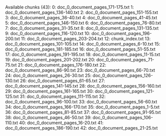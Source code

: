 Available chunks (43):
0: doc_0_document_pages_171-175.txt
1: doc_0_document_pages_136-140.txt
2: doc_0_document_pages_151-155.txt
3: doc_0_document_pages_36-40.txt
4: doc_0_document_pages_41-45.txt
5: doc_0_document_pages_146-150.txt
6: doc_0_document_pages_76-80.txt
7: doc_0_document_pages_31-35.txt
8: doc_0_document_pages_131-135.txt
9: doc_0_document_pages_116-120.txt
10: doc_0_document_pages_196-200.txt
11: doc_0_document_pages_203-204.txt
12: chunk_index.txt
13: doc_0_document_pages_101-105.txt
14: doc_0_document_pages_6-10.txt
15: doc_0_document_pages_181-185.txt
16: doc_0_document_pages_51-55.txt
17: doc_0_document_pages_191-195.txt
18: doc_0_document_pages_11-15.txt
19: doc_0_document_pages_201-202.txt
20: doc_0_document_pages_71-75.txt
21: doc_0_document_pages_176-180.txt
22: doc_0_document_pages_86-90.txt
23: doc_0_document_pages_66-70.txt
24: doc_0_document_pages_26-30.txt
25: doc_0_document_pages_126-130.txt
26: doc_0_document_pages_61-65.txt
27: doc_0_document_pages_141-145.txt
28: doc_0_document_pages_156-160.txt
29: doc_0_document_pages_161-165.txt
30: doc_0_document_pages_121-125.txt
31: doc_0_document_pages_111-115.txt
32: doc_0_document_pages_96-100.txt
33: doc_0_document_pages_56-60.txt
34: doc_0_document_pages_166-170.txt
35: doc_0_document_pages_1-5.txt
36: doc_0_document_pages_81-85.txt
37: doc_0_document_pages_91-95.txt
38: doc_0_document_pages_46-50.txt
39: doc_0_document_pages_106-110.txt
40: doc_0_document_pages_16-20.txt
41: doc_0_document_pages_186-190.txt
42: doc_0_document_pages_21-25.txt